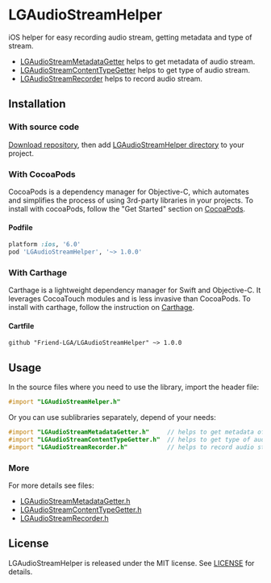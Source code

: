 # LGAudioStreamHelper

iOS helper for easy recording audio stream, getting metadata and type of stream.

- [LGAudioStreamMetadataGetter](https://github.com/Friend-LGA/LGAudioStreamHelper/blob/master/LGAudioStreamHelper/LGAudioStreamMetadataGetter/LGAudioStreamMetadataGetter.h) helps to get metadata of audio stream.
- [LGAudioStreamContentTypeGetter](https://github.com/Friend-LGA/LGAudioStreamHelper/blob/master/LGAudioStreamHelper/LGAudioStreamContentTypeGetter/LGAudioStreamContentTypeGetter.h) helps to get type of audio stream.
- [LGAudioStreamRecorder](https://github.com/Friend-LGA/LGAudioStreamHelper/blob/master/LGAudioStreamHelper/LGAudioStreamRecorder/LGAudioStreamRecorder.h) helps to record audio stream.

## Installation

### With source code

[Download repository](https://github.com/Friend-LGA/LGAudioStreamHelper/archive/master.zip), then add [LGAudioStreamHelper directory](https://github.com/Friend-LGA/LGAudioStreamHelper/blob/master/LGAudioStreamHelper/) to your project.

### With CocoaPods

CocoaPods is a dependency manager for Objective-C, which automates and simplifies the process of using 3rd-party libraries in your projects. To install with cocoaPods, follow the "Get Started" section on [CocoaPods](https://cocoapods.org/).

#### Podfile
```ruby
platform :ios, '6.0'
pod 'LGAudioStreamHelper', '~> 1.0.0'
```

### With Carthage

Carthage is a lightweight dependency manager for Swift and Objective-C. It leverages CocoaTouch modules and is less invasive than CocoaPods. To install with carthage, follow the instruction on [Carthage](https://github.com/Carthage/Carthage/).

#### Cartfile
```
github "Friend-LGA/LGAudioStreamHelper" ~> 1.0.0
```

## Usage

In the source files where you need to use the library, import the header file:

```objective-c
#import "LGAudioStreamHelper.h"
```

Or you can use sublibraries separately, depend of your needs: 

```objective-c
#import "LGAudioStreamMetadataGetter.h"     // helps to get metadata of audio stream 
#import "LGAudioStreamContentTypeGetter.h"  // helps to get type of audio stream
#import "LGAudioStreamRecorder.h"           // helps to record audio stream
```

### More

For more details see files:
- [LGAudioStreamMetadataGetter.h](https://github.com/Friend-LGA/LGAudioStreamHelper/blob/master/LGAudioStreamHelper/LGAudioStreamMetadataGetter/LGAudioStreamMetadataGetter.h)
- [LGAudioStreamContentTypeGetter.h](https://github.com/Friend-LGA/LGAudioStreamHelper/blob/master/LGAudioStreamHelper/LGAudioStreamContentTypeGetter/LGAudioStreamContentTypeGetter.h)
- [LGAudioStreamRecorder.h](https://github.com/Friend-LGA/LGAudioStreamHelper/blob/master/LGAudioStreamHelper/LGAudioStreamRecorder/LGAudioStreamRecorder.h)

## License

LGAudioStreamHelper is released under the MIT license. See [LICENSE](https://raw.githubusercontent.com/Friend-LGA/LGAudioStreamHelper/master/LICENSE) for details.
